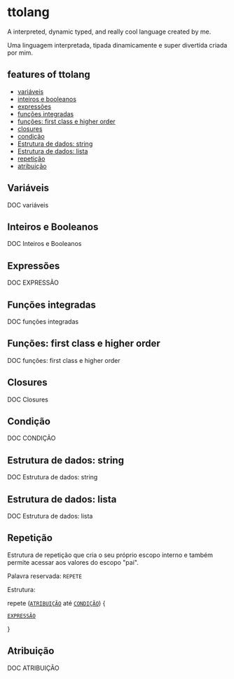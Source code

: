 # ttolang
A interpreted, dynamic typed, and really cool language created by me.

Uma linguagem interpretada, tipada dinamicamente e super divertida criada por mim.

## features of ttolang

- [variáveis](#variáveis)
- [inteiros e booleanos](#inteiros-e-booleanos)
- [expressões](#expressão)
- [funções integradas](#funções-integradas)
- [funções: first class e higher order](#funções-first-class-e-higher-order)
- [closures](#closures)
- [condição](#condição)
- [Estrutura de dados: string](#estrutura-de-dados-string)
- [Estrutura de dados: lista](#estrutura-de-dados-lista)
- [repetição](#repetição)
- [atribuição](#atribuição)

## Variáveis

DOC variáveis

## Inteiros e Booleanos

DOC Inteiros e Booleanos

## Expressões

DOC EXPRESSÃO

## Funções integradas

DOC funções integradas

## Funções: first class e higher order

DOC funções: first class e higher order

## Closures

DOC Closures

## Condição

DOC CONDIÇÃO

## Estrutura de dados: string

DOC Estrutura de dados: string

## Estrutura de dados: lista

DOC Estrutura de dados: lista

## Repetição

Estrutura de repetição que cria o seu próprio escopo interno e também permite acessar aos valores do escopo "pai".

Palavra reservada: `REPETE`

Estrutura:

repete ([`ATRIBUIÇÃO`](#atribuição) até [`CONDIÇÃO`](#condição)) {

  [`EXPRESSÃO`](#expressão)
  
}

## Atribuição

DOC ATRIBUIÇÃO
